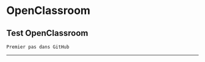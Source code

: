 # OpenClassroom
Test OpenClassroom
-----------------------------------
    Premier pas dans GitHub
-----------------------------------
